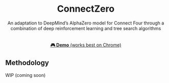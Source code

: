 <div align="center">
<h1>ConnectZero</h1>
  
An adaptation to DeepMind’s AlphaZero model for Connect Four through a
combination of deep reinforcement learning and tree search algorithms
\
\
\
[**🎮 Demo** (works best on Chrome)](https://connect-zero.onrender.com/) 

</div>


## Methodology

WIP (coming soon)
